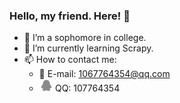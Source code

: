 ### Hello, my friend. Here! 👋

<!--
**allwaysLove/allwaysLove** is a ✨ _special_ ✨ repository because its `README.md` (this file) appears on your GitHub profile.

Here are some ideas to get you started:

- 🔭 I’m currently working on ...
- 🌱 I’m currently learning ...
- 👯 I’m looking to collaborate on ...
- 🤔 I’m looking for help with ...
- 💬 Ask me about ...
- 📫 How to reach me: ...
- 😄 Pronouns: ...
- ⚡ Fun fact: ...
-->

- 🔭 I’m a sophomore in college.
- 🌱 I’m currently learning Scrapy.
- 📫 How to contact me: 
  - :email: E-mail: 1067764354@qq.com
  -    <img src="https://github.com/allwaysLove/allwaysLove/blob/master/QQ-icon.png" width="20em" style="margin-left: 0.1em;"/>&nbsp;QQ: 107764354

<!--
[![Anurag's github stats](https://github-readme-stats.vercel.app/api?username=allwaysLove)](https://github.com/anuraghazra/github-readme-stats)
<img src="https://github.com/allwaysLove/allwaysLove/blob/master/QQ-icon.svg" width="18em" style="margin-left: 0.1em;"/></div>&nbsp;&nbsp;QQ: <a href="tencent://AddContact/?fromId=45&fromSubId=1&subcmd=all&uin=1067764354&website=www.oicqzone.com">107764354</a>
-->
